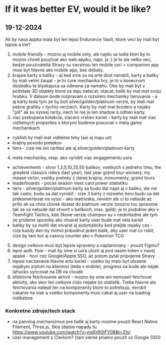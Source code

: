 # If it was better EV, would it be like?

## 19-12-2024

Ak by nasa appka mala byt len lepsi Endurance Vault, ktore veci by mali byt lepsie a ine?

1. mobile friendly - mozno aj mobile only, ale najdu sa ludia ktori by to mozno chceli pouzivat ako web appku, napr. ja :) je to ale velka vec, kedze pouzivatelia Stravy su vacsinou len mobile usri = companion app musi byt hlavne ako mobile app, bez debaty.
2. krajsie karty a baliky - aj ked sme sa na arte dost narobili, karty a baliky by mali velmi zaujat - je to core mechanika hry, je to v konecnom dosledku ta blyskajuca sa odmena za namahu. Obe by mali byt v podstate 3D objekty ktore sa daju natacat, otacat; balik by mal mat svoju hrubku. V dalsom bode rozpravam o rozsireni mechaniky tierovania - a aj karty teda tym ze by boli silver/golden/platinum verzie, by mali mat pekne grafiky v tychto verziach. Karty by mali mat broders a nejaky "pill" ak su vyssej rarity, nech to nie je len shadow a odtien karty.
3. viac prekopana kolekcia, viacero vrstiev kariet - karty by mali mat viac viditelnych properties s ktorymi budeme pracovat v meta game mechanikach
  - cyklisti by mali mat viditelne timy (asi aj maju uz)
  - krajiny povodu pretekov
  - tiers - cize nie len rarities ale aj silver/golden/platinum karty
4. meta mechaniky, resp. ako vyrobit viac engagementu usra
  - achievements - otvor 1,3,5,10,25,50 balikov, vsetkych s jedneho timu, the greatest classics riders (last year), last year grand tour winners, my maaan victor, vsetky preteky z danej krajiny, monumenty, grand tours
  - leaderboards - pocas season viest card power statistiku
  - tiers - silver/golden/platinum karty sa budu dat najst aj v baliku, ale nie tak casto; budu sa dat vyrobit - cize 3 karty z nizsieho tieru budu sa dat prekonvertovat na vyssi - ako matrioska, neviem ale ci to nebude az prilis ak sa chce clovek dostat do platinum verzie (mozno tou spravime tak ze sa nebude dat otvorit v balikoch, max. gold); je to podobne ako v Teamfight Tactics, kde 3kove verzie champov su v nedohladne ale tym ze pridame sposoby ako otvarat karty user bude mat vela kariet
  - baliky by sa mohli dat otvarat aj automaticky ked prejde nejaky cas - cize kazdy den by mohol pribudnut jeden balik, aby user mal co robit, cize by tam bol aj casovy counter ako v Pokemon TCG
5. design celkovo musi byt lepsie spraveny a naplanovany - pouzit Figmu?
6. lepsi auth. flow - mali by sme si usra ulozit aj pod nasim token v nasej appke - hoci cez Google/Apple SSO, az potom pytat pripojenie Stravy
7. lepsie nacitavanie hlavne artu kariet - vsetko by malo byt ulozene nejakym stylom na klientovi (teda v mobile), progress sa bude ale nejak lahucko syncovat na DB na cloude
8. efektivne fetchovanie aktivit - mozno by sme ani nemuseli fetchovat aktivity, ako skor len celkove cislo nejake zo statistik. Treba hlavne ale fetchovania nalepit len na komponenty ktore to potrebuju, nerobit cakanie na vlak a vsetko komponenty musi cakat aj user na loading indikatore

### Konkretne zdroje/tech stack

- na panning mechanizmus pre balik aj karty mozme pouzit React Native Filament, Three.js, Skia (dalsie napady tu https://www.youtube.com/watch?v=msErROjFY08&t=31s)
- user management s Clerkom? (tam vieme priamo pouzit uz Google SSO)
